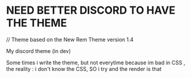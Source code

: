 # NEED BETTER DISCORD TO HAVE THE THEME
// Theme based on the New Rem Theme version 1.4

My discord theme (in dev)

Some times i write the theme, but not everytime because im bad in CSS , the reality : i don't know the CSS, SO i try and the render is that
